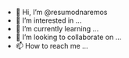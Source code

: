 - 👋 Hi, I’m @resumodnaremos
- 👀 I’m interested in ...
- 🌱 I’m currently learning ...
- 💞️ I’m looking to collaborate on ...
- 📫 How to reach me ...

<!---
resumodnaremos/resumodnaremos is a ✨ special ✨ repository because its `README.md` (this file) appears on your GitHub profile.
You can click the Preview link to take a look at your changes.
--->
